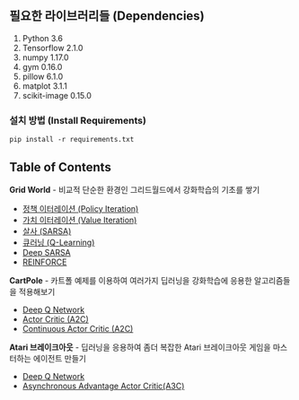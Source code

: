 ## 필요한 라이브러리들 (Dependencies)
1. Python 3.6
2. Tensorflow 2.1.0
3. numpy 1.17.0
4. gym 0.16.0
5. pillow 6.1.0
6. matplot 3.1.1
7. scikit-image 0.15.0

### 설치 방법 (Install Requirements)
```
pip install -r requirements.txt
```

## Table of Contents

**Grid World** - 비교적 단순한 환경인 그리드월드에서 강화학습의 기초를 쌓기

- [정책 이터레이션 (Policy Iteration)](./1-grid-world/1-policy-iteration)
- [가치 이터레이션 (Value Iteration)](./1-grid-world/2-value-iteration)
- [살사 (SARSA)](./1-grid-world/3-sarsa)
- [큐러닝 (Q-Learning)](./1-grid-world/4-q-learning)
- [Deep SARSA](./1-grid-world/5-deep-sarsa)
- [REINFORCE](./1-grid-world/6-reinforce)

**CartPole** - 카트폴 예제를 이용하여 여러가지 딥러닝을 강화학습에 응용한 알고리즘들을 적용해보기

- [Deep Q Network](./2-cartpole/1-dqn)
- [Actor Critic (A2C)](./2-cartpole/2-actor-critic)
- [Continuous Actor Critic (A2C)](./2-cartpole/3-continuous-actor-critic)

**Atari 브레이크아웃** - 딥러닝을 응용하여 좀더 복잡한 Atari 브레이크아웃 게임을 마스터하는 에이전트 만들기

- [Deep Q Network](./3-atari/1-breakout-dqn)
- [Asynchronous Advantage Actor Critic(A3C)](./3-atari/1-breakout-a3c)
